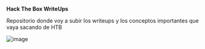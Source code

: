 **Hack The Box WriteUps**

Repositorio donde voy a subir los writeups y los conceptos importantes que vaya sacando de HTB


![image](https://github.com/user-attachments/assets/3dabd0d7-7557-4b7c-b621-003219a7ebc7)
